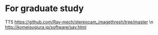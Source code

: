 # For graduate study

TTS
https://github.com/Ray-mech/stereocam_imagethresh/tree/master
\n
http://komeisugiura.jp/software/say.html
